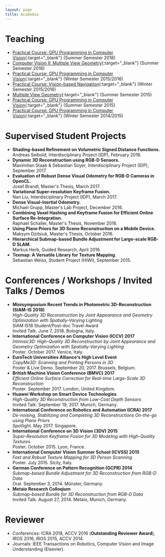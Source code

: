 ```yaml
---
layout: page
title: Academia
---
```


# Teaching

* [Practical Course: GPU Programming in Computer Vision](https://vision.in.tum.de/teaching/ss2018/gpucourse_ss2018){:target="_blank"} (Summer Semester 2018)
* [Computer Vision II: Multiple View Geometry](https://vision.in.tum.de/teaching/ss2016/mvg2016){:target="_blank"} (Summer Semester 2016)
* [Practical Course: GPU Programming in Computer Vision](https://vision.in.tum.de/teaching/ws2015/gpucourse_ws2015){:target="_blank"} (Winter Semester 2015/2016)
* [Practical Course: Vision-based Navigation](https://vision.in.tum.de/teaching/ws2015/visnav_ws2015){:target="_blank"} (Winter Semester 2015/2016)
* [Multiple View Geometry](https://vision.in.tum.de/teaching/ss2015/mvg2015){:target="_blank"} (Summer Semester 2015)
* [Practical Course: GPU Programming in Computer Vision](https://vision.in.tum.de/teaching/ss2015/gpucourse_ss2015){:target="_blank"} (Summer Semester 2015)
* [Practical Course: GPU Programming in Computer Vision](https://vision.in.tum.de/teaching/ws2014/gpucourse_ws2014){:target="_blank"} (Winter Semester 2014/2015)

# Supervised Student Projects

* **Shading-based Refinement on Volumetric Signed Distance Functions.**<br>Andreas Seibold, Interdisciplinary Project (IDP), February 2018.
* **Dynamic 3D Reconstruction using RGB-D Sensors.**<br>Maximilian Staab & Sebastian Soyer, Interdisciplinary Project (IDP), September 2017.
* **Evaluation of Robust Dense Visual Odometry for RGB-D Cameras in OpenCL.**<br>Josef Brandl, Master's Thesis, March 2017.
* **Variational Super-resolution Keyframe Fusion.**<br>Nan Liu, Interdisciplinary Project (IDP), March 2017.
* **Dense Visual-Inertial Odometry.**<br>Michael Grupp, Master's Lab Project, December 2016.
* **Combining Voxel Hashing and Keyframe Fusion for Efficient Online Surface Re-Integration.**<br>Raphael Schaller, Master's Thesis, November 2016.
* **Using Plane Priors for 3D Scene Reconstruction on a Mobile Device.**<br>Maksym Dzitsiuk, Master's Thesis, October 2016.
* **Hierarchical Submap-based Bundle Adjustment for Large-scale RGB-D SLAM.**<br>Markus Herb, Guided Research, April 2016.
* **Texmap: A Versatile Library for Texture Mapping.**<br>Sebastian Weiss, Student Project (HiWi), September 2015.

# Conferences / Workshops / Invited Talks / Demos

* **Minisymposium Recent Trends in Photometric 3D-Reconstruction (SIAM-IS 2018)**<br>
*High-Quality 3D Reconstruction by Joint Appearance and Geometry Optimization with Spatially-Varying Lighting*<br>
SIAM IS18 Student/Post-doc Travel Award<br>
Invited Talk. June 7, 2018. Bologna, Italy.
* **International Conference on Computer Vision (ICCV) 2017**<br>
*Intrinsic3D: High-Quality 3D Reconstruction by Joint Appearance and Geometry Optimization with Spatially-Varying Lighting*<br>
Poster. October 2017. Venice, Italy.
* **EuroTech Universities Alliance's High Level Event**<br>
*CopyMe3D: Scanning and Printing Persons in 3D*<br>
Poster & Live Demo. September 20, 2017. Brussels, Belgium.
* **British Machine Vision Conference (BMVC) 2017**<br>
*Efficient Online Surface Correction for Real-time Large-Scale 3D Reconstruction*<br>
Poster. September 2017. London, United Kingdom.
* **Huawei Workshop on Smart Device Technologies**<br>
*High-Quality 3D Reconstruction from Low-Cost Depth Sensors*<br>
Invited Talk. September 19, 2017. Munich, Germany.
* **International Conference on Robotics and Automation (ICRA) 2017**<br>
*De-noising, Stabilizing and Completing 3D Reconstructions On-the-go using Plane Priors*<br>
Spotlight. May 2017. Singapore.
* **International Conference on 3D Vision (3DV) 2015**<br>
*Super-Resolution Keyframe Fusion for 3D Modeling with High-Quality Textures*<br>
Poster. October 2015. Lyon, France.
* **International Computer Vision Summer School (ICVSS) 2015**<br>
*Fast and Robust Texture Mapping for 3D Person Scanning*<br>
Poster. July 2015. Sicily, Italy.
* **German Conference on Pattern Recognition (GCPR) 2014**<br>
*Submap-based Bundle Adjustment for 3D Reconstruction from RGB-D Data*<br>
Oral. September 3, 2014. Münster, Germany.
* **Metaio Research Colloqium**<br>
*Submap-based Bundle for 3D Reconstruction from RGB-D Data*<br> 
Invited Talk. August 27, 2014. Metaio, Munich, Germany.

# Reviewer

* Conferences: ICRA 2018, ACCV 2016 (**Outstanding Reviewer Award**), IROS 2016, IROS 2015, ACCV 2014.
* Journals: IEEE Transactions on Robotics, Computer Vision and Image Understanding (Elsevier).


